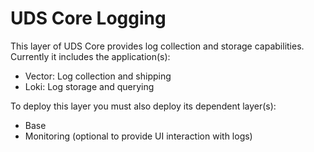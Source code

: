 # UDS Core Logging

This layer of UDS Core provides log collection and storage capabilities. Currently it includes the application(s):
- Vector: Log collection and shipping
- Loki: Log storage and querying

To deploy this layer you must also deploy its dependent layer(s):
- Base
- Monitoring (optional to provide UI interaction with logs)

